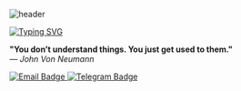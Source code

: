 ![header](https://capsule-render.vercel.app/api?type=waving&color=gradient&height=256&section=header&text=Welcome%20to%20Twinkiesss'%20GitHub%20Universe!&fontSize=30&animation=fadeIn&fontAlignY=38&desc=Where%20Passion%20Meets%20Code&descAlignY=51&descAlign=62)

[![Typing SVG](https://readme-typing-svg.herokuapp.com?color=%2336BCF7&lines=Computer+science+student+at+ITMO)](https://git.io/typing-svg)

 **"You don’t understand things. You just get used to them."**  
 — *John Von Neumann*

<div id="badges">
  <a href="mailto:kud2501@mail.ru">
    <img src="https://img.shields.io/badge/Email-red?style=for-the-badge&logo=gmail&logoColor=white" alt="Email Badge"/>
  </a>
  <a href="https://t.me/baroftwinkie">
    <img src="https://img.shields.io/badge/Telegram-blue?style=for-the-badge&logo=telegram&logoColor=white" alt="Telegram Badge"/>
  </a>
</div>





<!--
**Twinkiesss/Twinkiesss** is a ✨ _special_ ✨ repository because its `README.md` (this file) appears on your GitHub profile.

Here are some ideas to get you started:

- 🔭 I’m currently working on ...
- 🌱 I’m currently learning ...
- 👯 I’m looking to collaborate on ...
- 🤔 I’m looking for help with ...
- 💬 Ask me about ...

- 😄 Pronouns: ...
- ⚡ Fun fact: ...

How to reach me:

<img src="https://github.com/user-attachments/assets/da5791c9-4d56-4bea-bc37-4a79354c388f" alt="image" width="20"/> @baroftwinkie

<img src="https://github.com/user-attachments/assets/336cdb81-8108-4278-a0f2-4569c32ad177" alt="image" width="20"/> kud2501@mail.ru

-->
